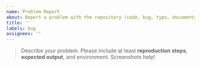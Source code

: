```yaml
---
name: Problem Report
about: Report a problem with the repository (code, bug, typo, documentation, etc).
title: ''
labels: bug
assignees: ''
---
```


> Describe your problem. Please include at least **reproduction steps**, **expected output**, and environment. 
> Screenshots help!
